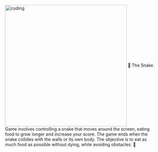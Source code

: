 <img align="center" alt="coding" width="400" src="https://blog.eduonix.com/wp-content/uploads/2018/04/Python-Snake-Game.jpg">
🐍 The Snake Game involves controlling a snake that moves around the screen, eating food to grow longer and increase your score. 
The game ends when the snake collides with the walls or its own body. The objective is to eat as much food as possible without dying, while avoiding obstacles.
🐍

